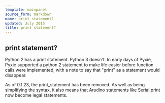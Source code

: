 ```yaml
---
template: mainpanel
source_form: markdown
name: print statement?
updated: July 2015
title: print statement?
---
```

## print statement?

Python 2 has a print statement. Python 3 doesn't. In early days of Pyxie,
Pyxie supported a python 2 statement to make life easier before function calls
were implemented, with a note to say that "print" as a statement would disappear.

As of 0.1.23, the print_statement has been removed. As well as being simplifying
the syntax, it also means that Arudino statements like Serial.print now become
legal statements.
